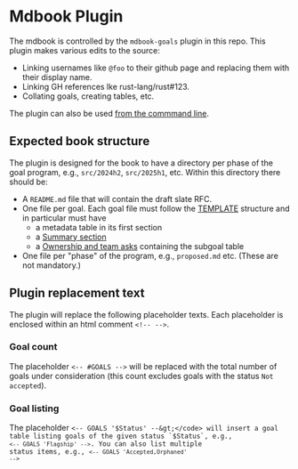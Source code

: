 # Mdbook Plugin

The mdbook is controlled by the `mdbook-goals` plugin in this repo.
This plugin makes various edits to the source:

* Linking usernames like <code>&#x40;foo</code> to their github page and replacing them with their display name.
* Linking GH references lke rust-lang/rust#123.
* Collating goals, creating tables, etc.

The plugin can also be used [from the commmand line](./commands.md).

## Expected book structure

The plugin is designed for the book to have a directory per phase of the goal program, e.g., `src/2024h2`, `src/2025h1`, etc.
Within this directory there should be:

* A `README.md` file that will contain the draft slate RFC.
* One file per goal. Each goal file must follow the [TEMPLATE](../TEMPLATE.md) structure and in particular must have
    * a metadata table in its first section
    * a [Summary section](../TEMPLATE.md#summary)
    * a [Ownership and team asks](../TEMPLATE.md#ownership-and-team-asks) containing the subgoal table
* One file per "phase" of the program, e.g., `proposed.md` etc. (These are not mandatory.)

## Plugin replacement text

The plugin will replace the following placeholder texts.
Each placeholder is enclosed within an html comment `<!-- -->`.

### Goal count

The placeholder <code>&lt;-- #GOALS --&gt;</code> will be replaced with the total number of goals under consideration
(this count excludes goals with the status `Not accepted`).

### Goal listing

The placeholder <code>&lt;-- GOALS '$Status' --&gt;</code> will insert a goal table listing goals of the given status `$Status`, e.g., <code>&lt;-- GOALS 'Flagship' --&gt;</code>. You can also list multiple status items, e.g., <code>&lt;-- GOALS 'Accepted,Orphaned' --&gt;</code>